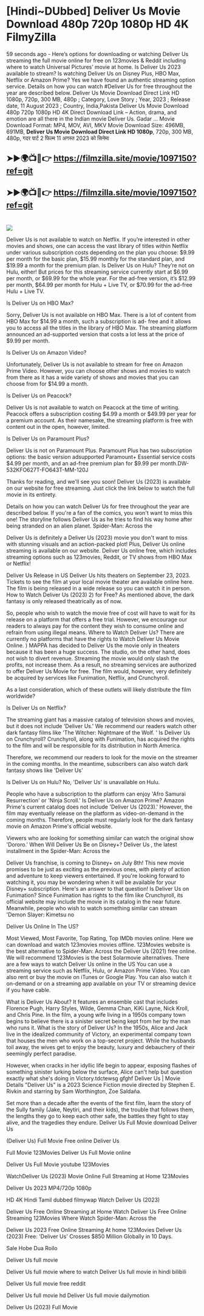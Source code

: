 # [Hindi~DUbbed] Deliver Us Movie Download 480p 720p 1080p HD 4K FilmyZilla


59 seconds ago - Here’s options for downloading or watching Deliver Us streaming the full movie online for free on 123movies & Reddit including where to watch Universal Pictures’ movie at home. Is Deliver Us 2023 available to stream? Is watching Deliver Us on Disney Plus, HBO Max, Netflix or Amazon Prime? Yes we have found an authentic streaming option service. Details on how you can watch #Deliver Us for free throughout the year are described below. Deliver Us Movie Download Direct Link HD 1080p, 720p, 300 MB, 480p ; Category, Love Story ; Year, 2023 ; Release date, 11 August 2023 ; Country, India,Pakista Deliver Us Movie Download 480p 720p 1080p HD 4K Direct Download Link – Action, drama, and emotion are all there in the Indian movie Deliver Us. Gadar ...
Movie Download Format: MP4, MOV, AVI, MKV
Movie Download Size: 496MB, 691MB, **Deliver Us Movie Download Direct Link HD 1080p**, 720p, 300 MB, 480p, गदर पार्ट 2 फिल्म 11 अगस्त 2023 को सिनेमा

## ➤►🌍📺📱👉   https://filmzilla.site/movie/1097150?ref=git

## ➤►🌍📺📱👉   https://filmzilla.site/movie/1097150?ref=git

#

<img src="https://image.tmdb.org/t/p/w780//pZFuow2rweIqyNHz6xZSxnLVmMc.jpg" />

Deliver Us is not available to watch on Netflix. If you’re interested in other movies and shows, one can access the vast library of titles within Netflix under various subscription costs depending on the plan you choose: $9.99 per month for the basic plan, $15.99 monthly for the standard plan, and $19.99 a month for the premium plan. Is Deliver Us on Hulu? They’re not on Hulu, either! But prices for this streaming service currently start at $6.99 per month, or $69.99 for the whole year. For the ad-free version, it’s $12.99 per month, $64.99 per month for Hulu + Live TV, or $70.99 for the ad-free Hulu + Live TV.

Is Deliver Us on HBO Max?

Sorry, Deliver Us is not available on HBO Max. There is a lot of content from HBO Max for $14.99 a month, such a subscription is ad- free and it allows you to access all the titles in the library of HBO Max. The streaming platform announced an ad-supported version that costs a lot less at the price of $9.99 per month.

Is Deliver Us on Amazon Video?

Unfortunately, Deliver Us is not available to stream for free on Amazon Prime Video. However, you can choose other shows and movies to watch from there as it has a wide variety of shows and movies that you can choose from for $14.99 a month.

Is Deliver Us on Peacock?

Deliver Us is not available to watch on Peacock at the time of writing. Peacock offers a subscription costing $4.99 a month or $49.99 per year for a premium account. As their namesake, the streaming platform is free with content out in the open, however, limited.

Is Deliver Us on Paramount Plus?

Deliver Us is not on Paramount Plus. Paramount Plus has two subscription options: the basic version adsupported Paramount+ Essential service costs $4.99 per month, and an ad-free premium plan for $9.99 per month.DW-532KFO627T-FO643T-MM-120J

Thanks for reading, and we'll see you soon! Deliver Us (2023) is available on our website for free streaming. Just click the link below to watch the full movie in its entirety.

Details on how you can watch Deliver Us for free throughout the year are described below. If you're a fan of the comics, you won't want to miss this one! The storyline follows Deliver Us as he tries to find his way home after being stranded on an alien planet. Spider-Man: Across the

Deliver Us is definitely a Deliver Us (2023) movie you don't want to miss with stunning visuals and an action-packed plot! Plus, Deliver Us online streaming is available on our website. Deliver Us online free, which includes streaming options such as 123movies, Reddit, or TV shows from HBO Max or Netflix!

Deliver Us Release in US Deliver Us hits theaters on September 23, 2023. Tickets to see the film at your local movie theater are available online here. The film is being released in a wide release so you can watch it in person. How to Watch Deliver Us (2023) 2) for Free? As mentioned above, the dark fantasy is only released theatrically as of now.

So, people who wish to watch the movie free of cost will have to wait for its release on a platform that offers a free trial. However, we encourage our readers to always pay for the content they wish to consume online and refrain from using illegal means. Where to Watch Deliver Us? There are currently no platforms that have the rights to Watch Deliver Us Movie Online. ) MAPPA has decided to Deliver Us the movie only in theaters because it has been a huge success. The studio, on the other hand, does not wish to divert revenue. Streaming the movie would only slash the profits, not increase them. As a result, no streaming services are authorized to offer Deliver Us Movie for free. The film would, however, very definitely be acquired by services like Funimation, Netflix, and Crunchyroll.

As a last consideration, which of these outlets will likely distribute the film worldwide?

Is Deliver Us on Netflix?

The streaming giant has a massive catalog of television shows and movies, but it does not include 'Deliver Us.' We recommend our readers watch other dark fantasy films like 'The Witcher: Nightmare of the Wolf. ' Is Deliver Us on Crunchyroll? Crunchyroll, along with Funimation, has acquired the rights to the film and will be responsible for its distribution in North America.

Therefore, we recommend our readers to look for the movie on the streamer in the coming months. In the meantime, subscribers can also watch dark fantasy shows like 'Deliver Us'

Is Deliver Us on Hulu? No, 'Deliver Us' is unavailable on Hulu.

People who have a subscription to the platform can enjoy 'Afro Samurai Resurrection' or 'Ninja Scroll.' Is Deliver Us on Amazon Prime? Amazon Prime's current catalog does not include 'Deliver Us (2023).' However, the film may eventually release on the platform as video-on-demand in the coming months. Therefore, people must regularly look for the dark fantasy movie on Amazon Prime's official website.

Viewers who are looking for something similar can watch the original show 'Dororo.' When Will Deliver Us Be on Disney+? Deliver Us , the latest installment in the Spider-Man: Across the

Deliver Us franchise, is coming to Disney+ on July 8th! This new movie promises to be just as exciting as the previous ones, with plenty of action and adventure to keep viewers entertained. If you're looking forward to watching it, you may be wondering when it will be available for your Disney+ subscription. Here's an answer to that question! Is Deliver Us on Funimation? Since Funimation has rights to the film like Crunchyroll, its official website may include the movie in its catalog in the near future. Meanwhile, people who wish to watch something similar can stream 'Demon Slayer: Kimetsu no

Deliver Us Online In The US?

Most Viewed, Most Favorite, Top Rating, Top IMDb movies online. Here we can download and watch 123movies movies offline. 123Movies website is the best alternative to Spider-Man: Across the Deliver Us (2021) free online. We will recommend 123Movies is the best Solarmovie alternatives. There are a few ways to watch Deliver Us online in the US You can use a streaming service such as Netflix, Hulu, or Amazon Prime Video. You can also rent or buy the movie on iTunes or Google Play. You can also watch it on-demand or on a streaming app available on your TV or streaming device if you have cable.

What is Deliver Us About? It features an ensemble cast that includes Florence Pugh, Harry Styles, Wilde, Gemma Chan, KiKi Layne, Nick Kroll, and Chris Pine. In the film, a young wife living in a 1950s company town begins to believe there is a sinister secret being kept from her by the man who runs it. What is the story of Deliver Us? In the 1950s, Alice and Jack live in the idealized community of Victory, an experimental company town that houses the men who work on a top-secret project. While the husbands toil away, the wives get to enjoy the beauty, luxury and debauchery of their seemingly perfect paradise.

However, when cracks in her idyllic life begin to appear, exposing flashes of something sinister lurking below the surface, Alice can't help but question exactly what she's doing in Victory.tdctewsg gfghf Deliver Us | Movie Details "Deliver Us" is a 2023 Science Fiction movie directed by Stephen E. Rivkin and starring by Sam Worthington, Zoe Saldaña.

Set more than a decade after the events of the first film, learn the story of the Sully family (Jake, Neytiri, and their kids), the trouble that follows them, the lengths they go to keep each other safe, the battles they fight to stay alive, and the tragedies they endure. Deliver Us Full Movie download Deliver Us

(Deliver Us) Full Movie Free online Deliver Us

Full Movie 123Movies Deliver Us Full Movie online

Deliver Us Full Movie youtube 123Movies

WatchDeliver Us (2023) Movie Online Full Streaming at Home 123Movies

Deliver Us 2023 MP4/720p 1080p

HD 4K Hindi Tamil dubbed filmywap Watch Deliver Us (2023)

Deliver Us Free Online Streaming at Home Watch Deliver Us Free Online Streaming 123Movies Where Watch Spider-Man: Across the

Deliver Us 2023 Free Online Streaming At home 123Movies Deliver Us (2023) Free: 'Deliver Us' Crosses $850 Million Globally in 10 Days.

Sale Hobe Dua Roilo

Deliver Us full movie

Deliver Us full movie where to watch Deliver Us full movie in hindi bilibili

Deliver Us full movie free reddit

Deliver Us full movie hd Deliver Us full movie dailymotion

Deliver Us (2023) Full Movie